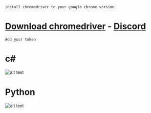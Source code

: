 ``` 
install chromedriver to your google chrome version 
```
# [Download chromedriver](https://chromedriver.chromium.org/) - [Discord](https://discord.gg/NS7zRrv2CN)

``` 
Add your token
```

# c#
![alt text](https://media.discordapp.net/attachments/823266453595226125/823334717792976966/unknown.png) 

# Python

![alt text](https://media.discordapp.net/attachments/823266453595226125/823335088665264178/unknown.png) 

